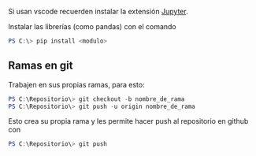 Si usan vscode recuerden instalar la extensión [Jupyter](https://marketplace.visualstudio.com/items/?itemName=ms-toolsai.jupyter).

Instalar las librerías (como pandas) con el comando

```powershell
PS C:\> pip install <modulo>
```
## Ramas en git

Trabajen en sus propias ramas, para esto:

```powershell
PS C:\Repositorio\> git checkout -b nombre_de_rama
PS C:\Repositorio\> git push -u origin nombre_de_rama
```

Esto crea su propia rama y les permite hacer push al repositorio en github con

```powershell
PS C:\Repositorio\> git push
```